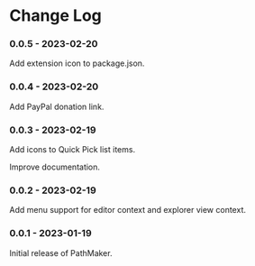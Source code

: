# Change Log

### 0.0.5 - 2023-02-20

Add extension icon to package.json.

### 0.0.4 - 2023-02-20

Add PayPal donation link.

### 0.0.3 - 2023-02-19

Add icons to Quick Pick list items.

Improve documentation.

### 0.0.2 - 2023-02-19

Add menu support for editor context and explorer view context.

### 0.0.1 - 2023-01-19

Initial release of PathMaker.
